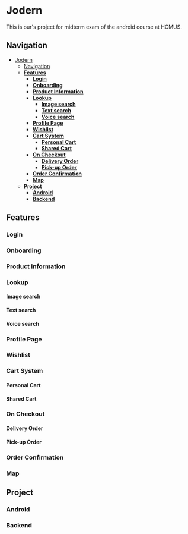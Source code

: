 # Jodern
This is our's project for midterm exam of the android course at HCMUS. 

## Navigation

- [Jodern](#jodern)
  - [Navigation](#navigation)
  - [**Features**](#features)
    - [**Login**](#login)
    - [**Onboarding**](#onboarding)
    - [**Product Information**](#product-information)
    - [**Lookup**](#lookup)
      - [**Image search**](#image-search)
      - [**Text search**](#text-search)
      - [**Voice search**](#voice-search)
    - [**Profile Page**](#profile-page)
    - [**Wishlist**](#wishlist)
    - [**Cart System**](#cart-system)
      - [**Personal Cart**](#personal-cart)
      - [**Shared Cart**](#shared-cart)
    - [**On Checkout**](#on-checkout)
      - [**Delivery Order**](#delivery-order)
      - [**Pick-up Order**](#pick-up-order)
    - [**Order Confirmation**](#order-confirmation)
    - [**Map**](#map)
  - [**Project**](#project)
    - [**Android**](#android)
    - [**Backend**](#backend)

## **Features**

<a name='login'></a>
### **Login**

<a name='onboard'></a>
### **Onboarding**

<a name='product-info'></a>
### **Product Information**

<a name='searching'></a>
### **Lookup**

<a name='image-searching'></a>
#### **Image search**

<a name='text-searching'></a>
#### **Text search**

<a name='voice-searching'></a>
#### **Voice search**


<a name='profile'></a>
### **Profile Page**

<a name='wishlist'></a>
### **Wishlist**

<a name='cart-system'></a>
### **Cart System**

<a name='personal-cart'></a>
#### **Personal Cart**

<a name='personal-cart'></a>
#### **Shared Cart**


<a name='checkout'></a>
### **On Checkout**

<a name='delivery-order'></a>
#### **Delivery Order**

<a name='pick-up-order'></a>
#### **Pick-up Order**

<a name='order-confirmation'></a>
### **Order Confirmation**

<a name='map'></a>
### **Map**

<a name='project'></a>
## **Project**

<a name='android'></a>
### **Android**

<a name='backend'></a>
### **Backend**